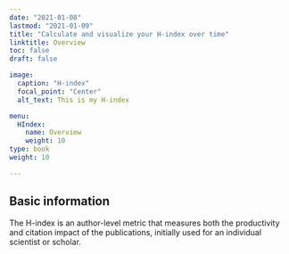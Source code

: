 ```yaml
---
date: "2021-01-08"
lastmod: "2021-01-09"
title: "Calculate and visualize your H-index over time"
linktitle: Overview
toc: false
draft: false

image:
  caption: "H-index"
  focal_point: "Center"
  alt_text: This is my H-index

menu:
  HIndex:
    name: Overview
    weight: 10
type: book
weight: 10

---
```


## Basic information

The H-index is an author-level metric that measures both the productivity and citation impact of the publications, initially used for an individual scientist or scholar. 
